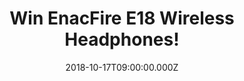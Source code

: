 ---
campaign-uuid: "c-20955be4-9f81-4eae-83f3-b790e9449ec5"
type: "Preview"
category: "Technology"
date: "2018-10-17T09:00:00.000Z"
end-date: "2018-11-17T23:59:00.000Z"
disable-form: false
is_promoted: false
has_entry_page: true
title: "Win EnacFire E18 Wireless Headphones!"
competition-description: "<p>Have you ever had the headset cord drop off because of\
  \ moving the phone? Are you annoyed with the signal of wireless bluetooth earbuds\
  \ on and off? Search no further, EnacFire E18 wireless earbuds, is the right product\
  \ for you!</p><p>We have our hands on the coolest wireless headphones of the moment\
  \ for YOU!</p>\n<p>Want them? Click below for a chance to win!</p>\n"
hero-header: "Win EnacFire E18 Wireless Headphones!"
terms-confirmation: "N/A"
banner-img: "https://assets.expresslyapp.com/asset-413e92ce-a75c-41be-8646-1cb61d784a9d.jpg"
logo-left-href: "http://club.expressly.io"
logo-left-image: "https://assets.expresslyapp.com/asset-2d289035-ce88-4bb9-b5a5-5a66d3e4ffc5.jpg"
logo-left-title: "Club Expressly"
bg-image-hero: "https://assets.expresslyapp.com/asset-5421db52-7f78-413c-9851-a709e8ecb2ac.jpg"
bg-image-first: "https://assets.expresslyapp.com/asset-6b827471-5233-49d7-a5ac-cf30e97a50f0.jpg"
section1-content: "</p>At EnacFire they are committed to provide people with the best\
  \ wireless audio products and build a totally wireless lifestyle! You don’t need\
  \ any skills to use E18 true wireless earbuds. They are easy to connect as they\
  \ are available for a connection whenever they are on unlike the traditional earbuds\
  \ which you have to click the power button to have them ready for connection.</p>\n\
  <p>A true and revolutionary wireless experience! If you can’t wait to listen your\
  \ favourite tunes anywhere, enter the form below for a chance to win and they could\
  \ be yours!</p>\n"
entry-title: "Win EnacFire E18 Wireless Headphones!"
entry-content: "<p>Enter the draw to win EnacFire E18 Wireless Headphones by completing\
  \ the form below before 23:59 on 17th of November 2018.</p>\n"
has-winner: false
prize-description: "EnacFire E18 Wireless Headphones.\r\n\r\nAvailable for: iPhone\
  \ X 8 7 7plus 6 6 plus 6s 6s plus 5s 5c 5 SE ipod ipad iPhone; iPad Pro,iPad Air\
  \ 2, iPad Air, iPad mini 4, iPad mini 2; Samsung Galaxy S7 edge,Samsung Galaxy S6\
  \ edge,Samsung Galaxy S6,Samsung Galaxy J3 ,Samsung Galaxy Note5,Samsung Galaxy\
  \ Grand Prime,Samsung Galaxy Note 4,Samsung Galaxy S7,Samsung Galaxy J1,Samsung\
  \ Galaxy Prevail LTE ,Samsung Galaxy Core Prime ,Samsung Galaxy S5 ,Samsung Galaxy\
  \ Avant,Samsung Galaxy Note 3; LG G5?LG V10, LG G4?LG G FLEX 2, LG G Pad,; LG G5?LG\
  \ V10?LG G4?LG G FLEX 2;; SONY Xperia X Performance,Xperia X,Xperia XA,Xperia Z5,Xperia\
  \ Z5 Compact,Xperia C4,Xperia M4 Aqua,Xperia Z3, Xperia Z4 Tablet,Xperia Z3 Tablet\
  \ Compact,Xperia Z2 Tablet; kindle fire etc."
special-conditions: "Multiple entries are allowed up to one every day.\r\nThis competition\
  \ is also available on: http://club.expressly.io/competitons/enacfire-e18-wireless-headphones"
country-restrictions:
- "GB"
---